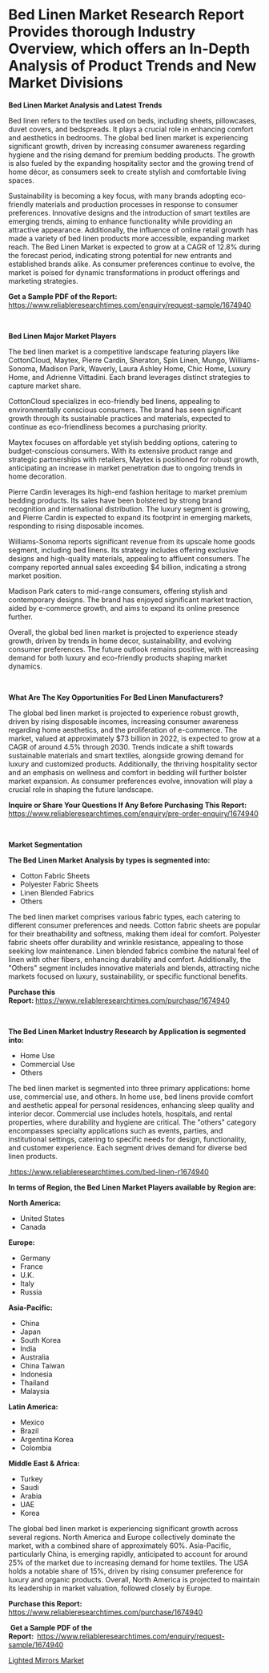 <p><h1>Bed Linen Market Research Report Provides thorough Industry Overview, which offers an In-Depth Analysis of Product Trends and New Market Divisions</h1></p><p><strong>Bed Linen Market Analysis and Latest Trends</strong></p>
<p><p>Bed linen refers to the textiles used on beds, including sheets, pillowcases, duvet covers, and bedspreads. It plays a crucial role in enhancing comfort and aesthetics in bedrooms. The global bed linen market is experiencing significant growth, driven by increasing consumer awareness regarding hygiene and the rising demand for premium bedding products. The growth is also fueled by the expanding hospitality sector and the growing trend of home décor, as consumers seek to create stylish and comfortable living spaces.</p><p>Sustainability is becoming a key focus, with many brands adopting eco-friendly materials and production processes in response to consumer preferences. Innovative designs and the introduction of smart textiles are emerging trends, aiming to enhance functionality while providing an attractive appearance. Additionally, the influence of online retail growth has made a variety of bed linen products more accessible, expanding market reach. The Bed Linen Market is expected to grow at a CAGR of 12.8% during the forecast period, indicating strong potential for new entrants and established brands alike. As consumer preferences continue to evolve, the market is poised for dynamic transformations in product offerings and marketing strategies.</p></p>
<p><strong>Get a Sample PDF of the Report:&nbsp;</strong> <a href="https://www.reliableresearchtimes.com/enquiry/request-sample/1674940?utm_campaign=2204&utm_medium=2&utm_source=Github&utm_content=ia&utm_term=07022025&utm_id=bed-linen">https://www.reliableresearchtimes.com/enquiry/request-sample/1674940</a></p>
<p>&nbsp;</p>
<p><strong>Bed Linen Major Market Players</strong></p>
<p><p>The bed linen market is a competitive landscape featuring players like CottonCloud, Maytex, Pierre Cardin, Sheraton, Spin Linen, Mungo, Williams-Sonoma, Madison Park, Waverly, Laura Ashley Home, Chic Home, Luxury Home, and Adrienne Vittadini. Each brand leverages distinct strategies to capture market share.</p><p>CottonCloud specializes in eco-friendly bed linens, appealing to environmentally conscious consumers. The brand has seen significant growth through its sustainable practices and materials, expected to continue as eco-friendliness becomes a purchasing priority.</p><p>Maytex focuses on affordable yet stylish bedding options, catering to budget-conscious consumers. With its extensive product range and strategic partnerships with retailers, Maytex is positioned for robust growth, anticipating an increase in market penetration due to ongoing trends in home decoration.</p><p>Pierre Cardin leverages its high-end fashion heritage to market premium bedding products. Its sales have been bolstered by strong brand recognition and international distribution. The luxury segment is growing, and Pierre Cardin is expected to expand its footprint in emerging markets, responding to rising disposable incomes.</p><p>Williams-Sonoma reports significant revenue from its upscale home goods segment, including bed linens. Its strategy includes offering exclusive designs and high-quality materials, appealing to affluent consumers. The company reported annual sales exceeding $4 billion, indicating a strong market position.</p><p>Madison Park caters to mid-range consumers, offering stylish and contemporary designs. The brand has enjoyed significant market traction, aided by e-commerce growth, and aims to expand its online presence further.</p><p>Overall, the global bed linen market is projected to experience steady growth, driven by trends in home decor, sustainability, and evolving consumer preferences. The future outlook remains positive, with increasing demand for both luxury and eco-friendly products shaping market dynamics.</p></p>
<p>&nbsp;</p>
<p><strong>What Are The Key Opportunities For Bed Linen Manufacturers?</strong></p>
<p><p>The global bed linen market is projected to experience robust growth, driven by rising disposable incomes, increasing consumer awareness regarding home aesthetics, and the proliferation of e-commerce. The market, valued at approximately $73 billion in 2022, is expected to grow at a CAGR of around 4.5% through 2030. Trends indicate a shift towards sustainable materials and smart textiles, alongside growing demand for luxury and customized products. Additionally, the thriving hospitality sector and an emphasis on wellness and comfort in bedding will further bolster market expansion. As consumer preferences evolve, innovation will play a crucial role in shaping the future landscape.</p></p>
<p><strong>Inquire or Share Your Questions If Any Before Purchasing This Report:</strong> <a href="https://www.reliableresearchtimes.com/enquiry/pre-order-enquiry/1674940?utm_campaign=2204&utm_medium=2&utm_source=Github&utm_content=ia&utm_term=07022025&utm_id=bed-linen">https://www.reliableresearchtimes.com/enquiry/pre-order-enquiry/1674940</a></p>
<p>&nbsp;</p>
<p><strong>Market Segmentation</strong></p>
<p><strong>The Bed Linen Market Analysis by types is segmented into:</strong></p>
<p><ul><li>Cotton Fabric Sheets</li><li>Polyester Fabric Sheets</li><li>Linen Blended Fabrics</li><li>Others</li></ul></p>
<p><p>The bed linen market comprises various fabric types, each catering to different consumer preferences and needs. Cotton fabric sheets are popular for their breathability and softness, making them ideal for comfort. Polyester fabric sheets offer durability and wrinkle resistance, appealing to those seeking low maintenance. Linen blended fabrics combine the natural feel of linen with other fibers, enhancing durability and comfort. Additionally, the "Others" segment includes innovative materials and blends, attracting niche markets focused on luxury, sustainability, or specific functional benefits.</p></p>
<p><strong>Purchase this Report:&nbsp;</strong><a href="https://www.reliableresearchtimes.com/purchase/1674940?utm_campaign=2204&utm_medium=2&utm_source=Github&utm_content=ia&utm_term=07022025&utm_id=bed-linen">https://www.reliableresearchtimes.com/purchase/1674940</a></p>
<p>&nbsp;</p>
<p><strong>The Bed Linen Market Industry Research by Application is segmented into:</strong></p>
<p><ul><li>Home Use</li><li>Commercial Use</li><li>Others</li></ul></p>
<p><p>The bed linen market is segmented into three primary applications: home use, commercial use, and others. In home use, bed linens provide comfort and aesthetic appeal for personal residences, enhancing sleep quality and interior decor. Commercial use includes hotels, hospitals, and rental properties, where durability and hygiene are critical. The "others" category encompasses specialty applications such as events, parties, and institutional settings, catering to specific needs for design, functionality, and customer experience. Each segment drives demand for diverse bed linen products.</p></p>
<p><a href="https://www.reliableresearchtimes.com/bed-linen-r1674940?utm_campaign=2204&utm_medium=2&utm_source=Github&utm_content=ia&utm_term=07022025&utm_id=bed-linen">&nbsp;https://www.reliableresearchtimes.com/bed-linen-r1674940</a></p>
<p><strong>In terms of Region, the Bed Linen Market Players available by Region are:</strong></p>
<p>
    <p> <strong> North America: </strong>
        <ul>
            <li>United States</li>
            <li>Canada</li>
        </ul>
        </p> 
    <p> <strong> Europe: </strong>
        <ul>
            <li>Germany</li>
            <li>France</li>
            <li>U.K.</li>
            <li>Italy</li>
            <li>Russia</li>
        </ul>
        </p> 
    <p> <strong> Asia-Pacific: </strong>
        <ul>
            <li>China</li>
            <li>Japan</li>
            <li>South Korea</li>
            <li>India</li>
            <li>Australia</li>
            <li>China Taiwan</li>
            <li>Indonesia</li>
            <li>Thailand</li>
            <li>Malaysia</li>
        </ul>
        </p> 
    <p> <strong> Latin America: </strong>
        <ul>
            <li>Mexico</li>
            <li>Brazil</li>
            <li>Argentina Korea</li>
            <li>Colombia</li>
        </ul>
        </p> 
    <p> <strong> Middle East & Africa: </strong>
        <ul>
            <li>Turkey</li>
            <li>Saudi</li>
            <li>Arabia</li>
            <li>UAE</li>
            <li>Korea</li>
        </ul>
    </p>
    </p>
<p><p>The global bed linen market is experiencing significant growth across several regions. North America and Europe collectively dominate the market, with a combined share of approximately 60%. Asia-Pacific, particularly China, is emerging rapidly, anticipated to account for around 25% of the market due to increasing demand for home textiles. The USA holds a notable share of 15%, driven by rising consumer preference for luxury and organic products. Overall, North America is projected to maintain its leadership in market valuation, followed closely by Europe.</p></p>
<p><strong>Purchase this Report: </strong><a href="https://www.reliableresearchtimes.com/purchase/1674940?utm_campaign=2204&utm_medium=2&utm_source=Github&utm_content=ia&utm_term=07022025&utm_id=bed-linen">https://www.reliableresearchtimes.com/purchase/1674940</a></p>
<p>&nbsp;<strong>Get a Sample PDF of the Report:&nbsp;&nbsp;</strong><a href="https://www.reliableresearchtimes.com/enquiry/request-sample/1674940?utm_campaign=2204&utm_medium=2&utm_source=Github&utm_content=ia&utm_term=07022025&utm_id=bed-linen">https://www.reliableresearchtimes.com/enquiry/request-sample/1674940</a></p>
<p><strong></strong></p>
<p><p><a href="https://github.com/tambraunrue691969/Market-Research-Report-List-1/blob/main/lighted-mirrors-market.md?utm_campaign=2204&utm_medium=2&utm_source=Github&utm_content=ia&utm_term=07022025&utm_id=bed-linen">Lighted Mirrors Market</a></p></p>